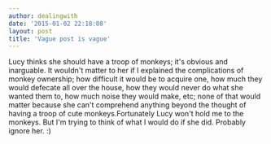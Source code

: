 ```yaml
---
author: dealingwith
date: '2015-01-02 22:18:08'
layout: post
title: 'Vague post is vague'
---
```


Lucy thinks she should have a troop of monkeys; it's obvious and inarguable. It wouldn't matter to her if I explained the complications of monkey ownership; how difficult it would be to acquire one, how much they would defecate all over the house, how they would never do what she wanted them to, how much noise they would make, etc; none of that would matter because she can't comprehend anything beyond the thought of having a troop of cute monkeys.Fortunately Lucy won't hold me to the monkeys. But I'm trying to think of what I would do if she did. Probably ignore her. :)
